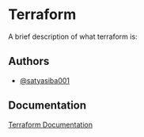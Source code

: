 
# Terraform

A brief description of what terraform is:


## Authors

- [@satyasiba001](https://github.com/satyasiba001)


## Documentation

[Terraform Documentation](https://developer.hashicorp.com/terraform/docs)

